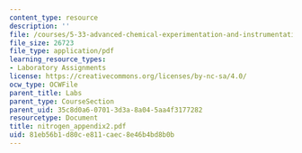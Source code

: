 ```yaml
---
content_type: resource
description: ''
file: /courses/5-33-advanced-chemical-experimentation-and-instrumentation-fall-2007/81eb56b1d80ce811caec8e46b4bd8b0b_nitrogen_appendix2.pdf
file_size: 26723
file_type: application/pdf
learning_resource_types:
- Laboratory Assignments
license: https://creativecommons.org/licenses/by-nc-sa/4.0/
ocw_type: OCWFile
parent_title: Labs
parent_type: CourseSection
parent_uid: 35c8d0a6-0701-3d3a-8a04-5aa4f3177282
resourcetype: Document
title: nitrogen_appendix2.pdf
uid: 81eb56b1-d80c-e811-caec-8e46b4bd8b0b
---
```

